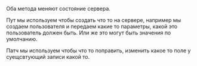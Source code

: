 
Оба метода меняют состояние сервера. 

Пут мы используем чтобы создать что то на сервере, например мы создаем пользователя и передаем какие то параметры, какой это пользователь должен быть. Или же это могут быть значения по умолчанию.

Патч мы используем чтобы что то поправить, изменить какое то поле у суещсвтующий записи какой то.
